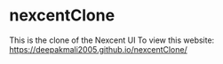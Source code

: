# nexcentClone
This is the clone of the Nexcent UI
To view this website:
https://deepakmali2005.github.io/nexcentClone/
